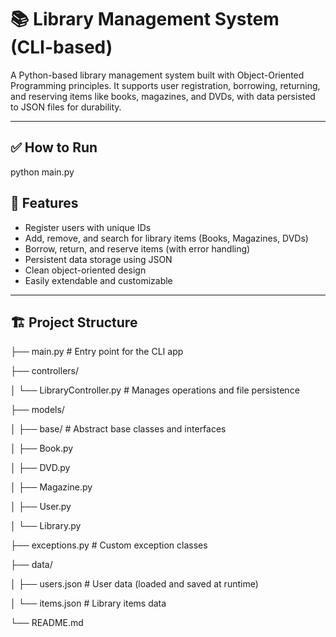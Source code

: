 # 📚 Library Management System (CLI-based)

A Python-based library management system built with Object-Oriented Programming principles. It supports user registration, borrowing, returning, and reserving items like books, magazines, and DVDs, with data persisted to JSON files for durability.

---

## ✅ How to Run

python main.py

## 🚀 Features

- Register users with unique IDs
- Add, remove, and search for library items (Books, Magazines, DVDs)
- Borrow, return, and reserve items (with error handling)
- Persistent data storage using JSON
- Clean object-oriented design
- Easily extendable and customizable

---

## 🏗️ Project Structure

├── main.py # Entry point for the CLI app

├── controllers/

│ └── LibraryController.py # Manages operations and file persistence

├── models/

│ ├── base/ # Abstract base classes and interfaces

│ ├── Book.py

│ ├── DVD.py

│ ├── Magazine.py

│ ├── User.py

│ └── Library.py

├── exceptions.py # Custom exception classes

├── data/

│ ├── users.json # User data (loaded and saved
at runtime)

│ └── items.json # Library items data

└── README.md
